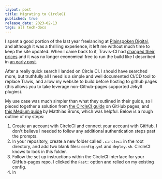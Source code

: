 ```yaml
---
layout: post
title: Migrating to CircleCI 
published: true
release_date: 2023-02-13
tags: all tech-docs
---
```



I spent a good portion of the last year freelancing at [Plainspoken Digital](https://www.plainspokendigital.com/), and although it was a thrilling experience, it left me without much time to keep the site updated. When I came back to it, Travis-CI had [changed their prices](https://blog.travis-ci.com/2020-11-02-travis-ci-new-billing) and it was no longer ~~economical~~ free to run the build like I described in [an early post](/2021/07/26/paginate2). 

After a really quick search I landed on Circle CI. I should have searched more, but truthfully all I need is a simple and well documented CI/CD tool to replace Travis, and allow my website to build before hosting to github pages (this allows you to take leverage non-Github-pages supported Jekyll plugins). 

My use case was much simpler than what they outlined in their guide, so I pieced together a solution from [the CircleCI guide](https://circleci.com/blog/deploying-documentation-to-github-pages-with-continuous-integration/) on GitHub pages, and [this Medium guide](https://medium.com/@MTrax/automate-you-jekyll-releases-with-circleci-for-github-pages-289e5b89eb2c) by Matthias Bruns, which was helpful. Below is a rough outline of my steps:

1. Create an account with CircleCI and connect your account with GitHub. I don't believe I needed to follow any additional authentication steps past the prompts.
2. In your repository, create a new folder called `.circleci` in the root directory, and add two blank files: `config.yml` and `deploy.sh`. CircleCI knows to look in this folder. 
2. Follow the set up instructions within the CircleCI interface for your GitHub-pages repo. I clicked the `Fast:` option and relied on my existing config. 
3. In 